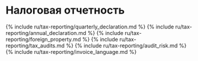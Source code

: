 # Налоговая отчетность

{% include ru/tax-reporting/quarterly_declaration.md %}
{% include ru/tax-reporting/annual_declaration.md %}
{% include ru/tax-reporting/foreign_property.md %}
{% include ru/tax-reporting/tax_audits.md %}
{% include ru/tax-reporting/audit_risk.md %}
{% include ru/tax-reporting/invoice_language.md %}
